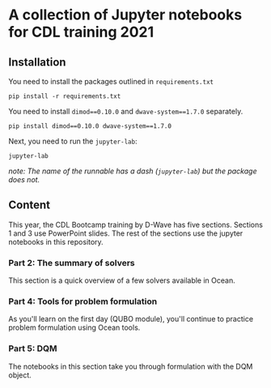 # A collection of Jupyter notebooks for CDL training 2021

## Installation
You need to install the packages outlined in `requirements.txt`

`pip install -r requirements.txt`

You need to install `dimod==0.10.0` and `dwave-system==1.7.0` separately.

`pip install dimod==0.10.0 dwave-system==1.7.0`


Next, you need to run the `jupyter-lab`:

`jupyter-lab`

*note: The name of the runnable has a dash (`jupyter-lab`) but the package does not.*

## Content

This year, the CDL Bootcamp training by D-Wave has five sections. Sections 1 and 3 use PowerPoint slides. The rest of the sections use the jupyter notebooks in this repository.

### Part 2: The summary of solvers
This section is a quick overview of a few solvers available in Ocean.

### Part 4: Tools for problem formulation
As you'll learn on the first day (QUBO module), you'll continue to practice problem formulation using Ocean tools.

### Part 5: DQM
The notebooks in this section take you through formulation with the DQM object.
